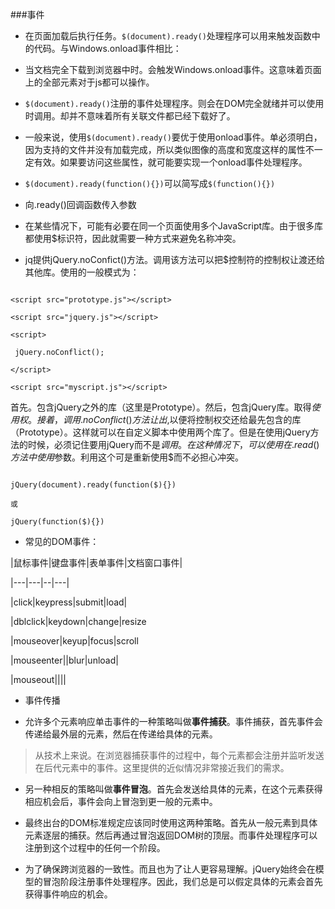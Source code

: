 ###事件

 - 在页面加载后执行任务。`$(document).ready()`处理程序可以用来触发函数中的代码。与Windows.onload事件相比：

 - 当文档完全下载到浏览器中时。会触发Windows.onload事件。这意味着页面上的全部元素对于js都可以操作。

 - `$(document).ready()`注册的事件处理程序。则会在DOM完全就绪并可以使用时调用。却并不意味着所有关联文件都已经下载好了。

 - 一般来说，使用`$(document).ready()`要优于使用onload事件。单必须明白，因为支持的文件并没有加载完成，所以类似图像的高度和宽度这样的属性不一定有效。如果要访问这些属性，就可能要实现一个onload事件处理程序。

 - `$(document).ready(function(){})`可以简写成`$(function(){})`

 - 向.ready()回调函数传入参数

 - 在某些情况下，可能有必要在同一个页面使用多个JavaScript库。由于很多库都使用$标识符，因此就需要一种方式来避免名称冲突。

 - jq提供jQuery.noConfict()方法。调用该方法可以把$控制符的控制权让渡还给其他库。使用的一般模式为：

```

<script src="prototype.js"></script>

<script src="jquery.js"></script>

<script>

 jQuery.noConflict();

</script>

<script src="myscript.js"></script>

```

首先。包含jQuery之外的库（这里是Prototype）。然后，包含jQuery库。取得$使用权。接着，调用.noConflict()方法让出$,以便将控制权交还给最先包含的库（Prototype）。这样就可以在自定义脚本中使用两个库了。但是在使用jQuery方法的时候，必须记住要用jQuery而不是$调用。在这种情况下，可以使用在.read()方法中使用$参数。利用这个可是重新使用$而不必担心冲突。

```

jQuery(document).ready(function($){})

或

jQuery(function($){})

```



- 常见的DOM事件：

|鼠标事件|键盘事件|表单事件|文档窗口事件|

|---|---|--|---|

|click|keypress|submit|load|

|dblclick|keydown|change|resize

|mouseover|keyup|focus|scroll

|mouseenter||blur|unload|

|mouseout||||



- 事件传播

 - 允许多个元素响应单击事件的一种策略叫做**事件捕获**。事件捕获，首先事件会传递给最外层的元素，然后在传递给具体的元素。

>从技术上来说。在浏览器捕获事件的过程中，每个元素都会注册并监听发送在后代元素中的事件。这里提供的近似情况非常接近我们的需求。

 - 另一种相反的策略叫做**事件冒泡**。首先会发送给具体的元素，在这个元素获得相应机会后，事件会向上冒泡到更一般的元素中。

 - 最终出台的DOM标准规定应该同时使用这两种策略。首先从一般元素到具体元素逐层的捕获。然后再通过冒泡返回DOM树的顶层。而事件处理程序可以注册到这个过程中的任何一个阶段。

 - 为了确保跨浏览器的一致性。而且也为了让人更容易理解。jQuery始终会在模型的冒泡阶段注册事件处理程序。因此，我们总是可以假定具体的元素会首先获得事件响应的机会。
